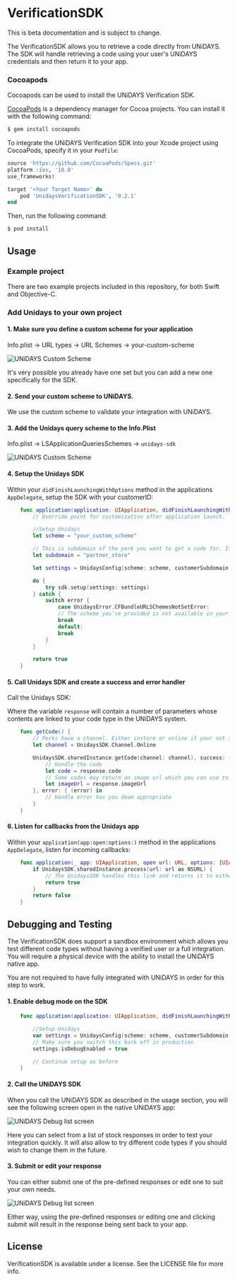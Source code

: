 # VerificationSDK

This is beta documentation and is subject to change.

The VerificationSDK allows you to retrieve a code directly from UNiDAYS. The SDK will handle retrieving a code using your user's UNiDAYS credentials and then return it to your app.

### Cocoapods

Cocoapods can be used to install the UNiDAYS Verification SDK.

[CocoaPods](http://cocoapods.org) is a dependency manager for Cocoa projects. You can install it with the following command:

```bash
$ gem install cocoapods
```

To integrate the UNiDAYS Verification SDK into your Xcode project using CocoaPods, specify it in your `Podfile`:

```ruby
source 'https://github.com/CocoaPods/Specs.git'
platform :ios, '10.0'
use_frameworks!

target '<Your Target Name>' do
    pod 'UnidaysVerificationSDK', '0.2.1'
end
```

Then, run the following command:

```bash
$ pod install
```

## Usage

### Example project

There are two example projects included in this repository, for both Swift and Objective-C.

### Add Unidays to your own project

#### 1. Make sure you define a custom scheme for your application

Info.plist -> URL types -> URL Schemes -> your-custom-scheme

![UNiDAYS Custom Scheme](https://raw.githubusercontent.com/MyUNiDAYS/VerificationSDK.iOS/develop/docs/usage-url-schemes.png)

It's very possible you already have one set but you can add a new one specifically for the SDK.

#### 2. Send your custom scheme to UNiDAYS.

We use the custom scheme to validate your integration with UNiDAYS.

#### 3. Add the Unidays query scheme to the Info.Plist

Info.plist -> LSApplicationQueriesSchemes -> `unidays-sdk`

![UNiDAYS Custom Scheme](https://raw.githubusercontent.com/MyUNiDAYS/VerificationSDK.iOS/develop/docs/usage-query-scheme.png)

#### 4. Setup the Unidays SDK

Within your `didFinishLaunchingWithOptions` method in the applications `AppDelegate`, setup the SDK with your customerID:

```swift
    func application(application: UIApplication, didFinishLaunchingWithOptions launchOptions: [NSObject: AnyObject]?) -> Bool {
        // Override point for customization after application launch.

        //Setup Unidays
        let scheme = "your_custom_scheme"

        // This is subdomain of the perk you want to get a code for. If in doubt what this is speak to your UNiDAYS representative.
        let subdomain = "partner_store"

        let settings = UnidaysConfig(scheme: scheme, customerSubdomain: subdomain)

        do {
            try sdk.setup(settings: settings)
        } catch {
            switch error {
                case UnidaysError.CFBundleURLSChemesNotSetError:
                // The scheme you've provided is not available in your info.plist we will not be able to return the user to your app correctly.
                break
                default:
                break
            }
        }

        return true
    }
```

#### 5. Call Unidays SDK and create a success and error handler

Call the Unidays SDK:

Where the variable `response` will contain a number of parameters whose contents are linked to your code type in the UNiDAYS system.

```swift
    func getCode() {
        // Perks have a channel. Either instore or online if your not sure which you should be using then speak to your unidays representative.
        let channel = UnidaysSDK.Channel.Online

        UnidaysSDK.sharedInstance.getCode(channel: channel), success: { (response)
            // Handle the code
            let code = response.code
            // Some codes may return an image url which you can use to show a barcode or QR code where relevant.
            let imageUrl = response.imageUrl
        }, error: { (error) in
            // Handle error has you deam appropriate
        }
    }
```

#### 6. Listen for callbacks from the Unidays app

Within your `application(app:open:options:)` method in the applications `AppDelegate`, listen for incoming callbacks:

```swift
    func application(_ app: UIApplication, open url: URL, options: [UIApplicationOpenURLOptionsKey : Any] = [:]) -> Bool {
        if UnidaysSDK.sharedInstance.process(url: url as NSURL) {
            // The UnidaysSDK handles this link and returns it to either your error handler or the success handler
            return true
        }
        return false
    }
```

## Debugging and Testing

The VerificationSDK does support a sandbox environment which allows you test different code types without having a verified user or a full integration. You will require a physical device with the ability to install the UNiDAYS native app.

You are not required to have fully integrated with UNiDAYS in order for this step to work.

#### 1. Enable debug mode on the SDK

```swift
    func application(application: UIApplication, didFinishLaunchingWithOptions launchOptions: [NSObject: AnyObject]?) -> Bool {

        //Setup Unidays
        var settings = UnidaysConfig(scheme: scheme, customerSubdomain: subdomain)
        // Make sure you switch this back off in production
        settings.isDebugEnabled = true

        // Continue setup as before
    }
```

#### 2. Call the UNiDAYS SDK

When you call the UNiDAYS SDK as described in the usage section, you will see the following screen open in the native UNiDAYS app:

![UNiDAYS Debug list screen](https://raw.githubusercontent.com/MyUNiDAYS/VerificationSDK.iOS/develop/docs/debug-list.png)

Here you can select from a list of stock responses in order to test your integration quickly. It will also allow to try different code types if you should wish to change them in the future.

#### 3. Submit or edit your response

You can either submit one of the pre-defined responses or edit one to suit your own needs.

![UNiDAYS Debug list screen](https://raw.githubusercontent.com/MyUNiDAYS/VerificationSDK.iOS/develop/docs/debug-edit-response.png)

Either way, using the pre-defined responses or editing one and clicking submit will result in the response being sent back to your app.

## License

VerificationSDK is available under a license. See the LICENSE file for more info.

